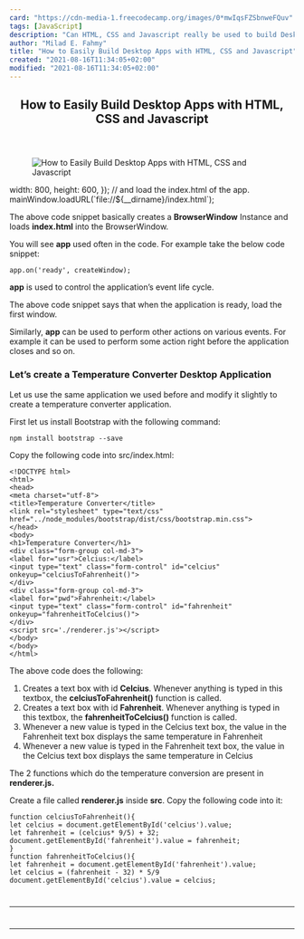 ```yaml
---
card: "https://cdn-media-1.freecodecamp.org/images/0*mwIqsFZSbnweFQuv"
tags: [JavaScript]
description: "Can HTML, CSS and Javascript really be used to build Desktop "
author: "Milad E. Fahmy"
title: "How to Easily Build Desktop Apps with HTML, CSS and Javascript"
created: "2021-08-16T11:34:05+02:00"
modified: "2021-08-16T11:34:05+02:00"
---
```

<div class="site-wrapper">
<main id="site-main" class="site-main outer">
<div class="inner">
<article class="post-full post tag-javascript tag-programming tag-technology tag-web-development tag-coding ">
<header class="post-full-header">
<h1 class="post-full-title">How to Easily Build Desktop Apps with HTML, CSS and Javascript</h1>
</header>
<figure class="post-full-image">
<picture>
<source media="(max-width: 700px)" sizes="1px" srcset="data:image/gif;base64,R0lGODlhAQABAIAAAAAAAP///yH5BAEAAAAALAAAAAABAAEAAAIBRAA7 1w">
<source media="(min-width: 701px)" sizes="(max-width: 800px) 400px,
(max-width: 1170px) 700px,
1400px" srcset="https://cdn-media-1.freecodecamp.org/images/0*mwIqsFZSbnweFQuv 300w,
https://cdn-media-1.freecodecamp.org/images/0*mwIqsFZSbnweFQuv 600w,
https://cdn-media-1.freecodecamp.org/images/0*mwIqsFZSbnweFQuv 1000w,
https://cdn-media-1.freecodecamp.org/images/0*mwIqsFZSbnweFQuv 2000w">
<img onerror="this.style.display='none'" src="https://cdn-media-1.freecodecamp.org/images/0*mwIqsFZSbnweFQuv" alt="How to Easily Build Desktop Apps with HTML, CSS and Javascript">
</picture>
</figure>
<section class="post-full-content">
<div class="post-content">
width: 800,
height: 600,
});
// and load the index.html of the app.
mainWindow.loadURL(`file://${__dirname}/index.html`);</code></pre><p>The above code snippet basically creates a <strong>BrowserWindow</strong> Instance and loads <strong>index.html</strong> into the BrowserWindow.</p><p>You will see <strong>app</strong> used often in the code. For example take the below code snippet:</p><pre><code class="language-js">app.on('ready', createWindow);</code></pre><p><strong>app</strong> is used to control the application’s event life cycle.</p><p>The above code snippet says that when the application is ready, load the first window.</p><p>Similarly, <strong>app</strong> can be used to perform other actions on various events. For example it can be used to perform some action right before the application closes and so on.</p><h3 id="let-s-create-a-temperature-converter-desktop-application">Let’s create a Temperature Converter Desktop Application</h3><p>Let us use the same application we used before and modify it slightly to create a temperature converter application.</p><p>First let us install Bootstrap with the following command:</p><pre><code class="language-bash">npm install bootstrap --save</code></pre><p>Copy the following code into src/index.html:</p><pre><code class="language-html">&lt;!DOCTYPE html&gt;
&lt;html&gt;
&lt;head&gt;
&lt;meta charset="utf-8"&gt;
&lt;title&gt;Temperature Converter&lt;/title&gt;
&lt;link rel="stylesheet" type="text/css" href="../node_modules/bootstrap/dist/css/bootstrap.min.css"&gt;
&lt;/head&gt;
&lt;body&gt;
&lt;h1&gt;Temperature Converter&lt;/h1&gt;
&lt;div class="form-group col-md-3"&gt;
&lt;label for="usr"&gt;Celcius:&lt;/label&gt;
&lt;input type="text" class="form-control" id="celcius" onkeyup="celciusToFahrenheit()"&gt;
&lt;/div&gt;
&lt;div class="form-group col-md-3"&gt;
&lt;label for="pwd"&gt;Fahrenheit:&lt;/label&gt;
&lt;input type="text" class="form-control" id="fahrenheit" onkeyup="fahrenheitToCelcius()"&gt;
&lt;/div&gt;
&lt;script src='./renderer.js'&gt;&lt;/script&gt;
&lt;/body&gt;
&lt;/body&gt;
&lt;/html&gt;</code></pre><p>The above code does the following:</p><ol><li>Creates a text box with id <strong>Celcius</strong>. Whenever anything is typed in this textbox, the <strong>celciusToFahrenheit()</strong> function is called.</li><li>Creates a text box with id <strong>Fahrenheit</strong>. Whenever anything is typed in this textbox, the <strong>fahrenheitToCelcius()</strong> function is called.</li><li>Whenever a new value is typed in the Celcius text box, the value in the Fahrenheit text box displays the same temperature in Fahrenheit</li><li>Whenever a new value is typed in the Fahrenheit text box, the value in the Celcius text box displays the same temperature in Celcius</li></ol><p>The 2 functions which do the temperature conversion are present in <strong>renderer.js.</strong></p><p>Create a file called <strong>renderer.js</strong> inside <strong>src</strong>. Copy the following code into it:</p><pre><code class="language-js">function celciusToFahrenheit(){
let celcius = document.getElementById('celcius').value;
let fahrenheit = (celcius* 9/5) + 32;
document.getElementById('fahrenheit').value = fahrenheit;
}
function fahrenheitToCelcius(){
let fahrenheit = document.getElementById('fahrenheit').value;
let celcius = (fahrenheit - 32) * 5/9
document.getElementById('celcius').value = celcius;
</div>
<hr>
<hr>
</section>
</article>
</div>
</main>
</div>
<!-- Google Tag Manager (noscript) -->
<!-- End Google Tag Manager (noscript) -->

